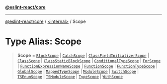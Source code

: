 [**@eslint-react/core**](../../README.md)

***

[@eslint-react/core](../../README.md) / [\<internal\>](../README.md) / Scope

# Type Alias: Scope

> **Scope** = [`BlockScope`](../classes/BlockScope.md) \| [`CatchScope`](../classes/CatchScope.md) \| [`ClassFieldInitializerScope`](../classes/ClassFieldInitializerScope.md) \| [`ClassScope`](../classes/ClassScope.md) \| [`ClassStaticBlockScope`](../classes/ClassStaticBlockScope.md) \| [`ConditionalTypeScope`](../classes/ConditionalTypeScope.md) \| [`ForScope`](../classes/ForScope.md) \| [`FunctionExpressionNameScope`](../classes/FunctionExpressionNameScope.md) \| [`FunctionScope`](../classes/FunctionScope.md) \| [`FunctionTypeScope`](../classes/FunctionTypeScope.md) \| [`GlobalScope`](../classes/GlobalScope.md) \| [`MappedTypeScope`](../classes/MappedTypeScope.md) \| [`ModuleScope`](../classes/ModuleScope.md) \| [`SwitchScope`](../classes/SwitchScope.md) \| [`TSEnumScope`](../classes/TSEnumScope.md) \| [`TSModuleScope`](../classes/TSModuleScope.md) \| [`TypeScope`](../classes/TypeScope.md) \| [`WithScope`](../classes/WithScope.md)
